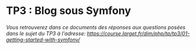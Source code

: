 # TP3 : Blog sous Symfony

###### Vous retrouverez dans ce documents des réponses aux questions posées dans le sujet du TP3 à l'adresse: https://course.larget.fr/dim/php/tp/tp3/01-getting-started-with-symfony/



